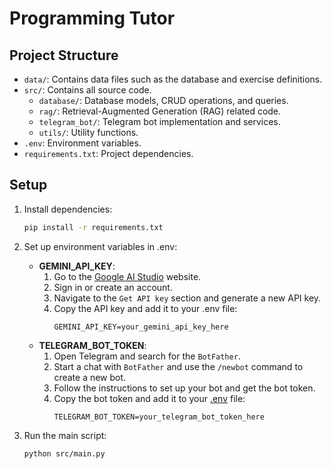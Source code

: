 # Programming Tutor

## Project Structure

- `data/`: Contains data files such as the database and exercise definitions.
- `src/`: Contains all source code.
  - `database/`: Database models, CRUD operations, and queries.
  - `rag/`: Retrieval-Augmented Generation (RAG) related code.
  - `telegram_bot/`: Telegram bot implementation and services.
  - `utils/`: Utility functions.
- `.env`: Environment variables.
- `requirements.txt`: Project dependencies.

## Setup

1. Install dependencies:
    ```sh
    pip install -r requirements.txt
    ```

2. Set up environment variables in .env:
    - **GEMINI_API_KEY**:
        1. Go to the [Google AI Studio](https://aistudio.google.com) website.
        2. Sign in or create an account.
        3. Navigate to the `Get API key` section and generate a new API key.
        4. Copy the API key and add it to your .env file:
            ```plaintext
            GEMINI_API_KEY=your_gemini_api_key_here
            ```
    - **TELEGRAM_BOT_TOKEN**:
        1. Open Telegram and search for the `BotFather`.
        2. Start a chat with `BotFather` and use the `/newbot` command to create a new bot.
        3. Follow the instructions to set up your bot and get the bot token.
        4. Copy the bot token and add it to your [.env](http://_vscodecontentref_/2) file:
            ```plaintext
            TELEGRAM_BOT_TOKEN=your_telegram_bot_token_here
            ```

3. Run the main script:
    ```sh
    python src/main.py
    ```